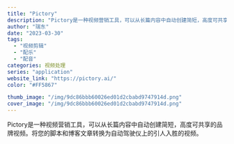 ```yaml
---
title: "Pictory"
description: "Pictory是一种视频营销工具，可以从长篇内容中自动创建简短，高度可共享的品牌视频。将您的脚本和博客文章转换为自动驾驶"
author: "瑞东"
date: "2023-03-30"
tags:
  - "视频剪辑"
  - "配乐"
  - "配音"
categories: 视频处理
series: "application"
website_link: "https://pictory.ai/"
color: "#FF5867"

thumb_image: "/img/9dc86bbb60026ed01d2cbabd9747914d.png"
cover_image: "/img/9dc86bbb60026ed01d2cbabd9747914d.png"
---
```


Pictory是一种视频营销工具，可以从长篇内容中自动创建简短，高度可共享的品牌视频。将您的脚本和博客文章转换为自动驾驶仪上的引人入胜的视频。